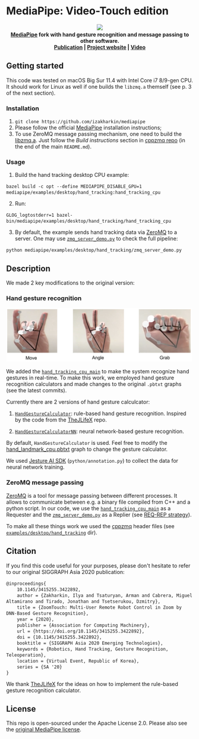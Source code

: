 # MediaPipe: Video-Touch edition

<div align="center">
    <div align="center">
        <img src="docs/images/video_touch_demo.gif">
    </div>
    <div align="center"><b>
        <a href="https://github.com/google/mediapipe">MediaPipe</a> fork with hand gesture recognition and message passing to other software.
    </b></div>
    <div align="center"><b>
        <a href="https://dl.acm.org/doi/10.1145/3415255.3422892">Publication</a> | 
        <a href="https://arxtage.github.io/videotouch.github.io/">Project website</a> | 
        <a href="https://www.youtube.com/watch?v=F4X4jJwDBy4">Video</a>
    </b></div>
</div>

## Getting started

This code was tested on macOS Big Sur 11.4 with Intel Core i7 8/9-gen CPU. It should work for Linux as well if one builds the `libzmq.a` themself (see p. 3 of the next section).

### Installation

1. `git clone https://github.com/izakharkin/mediapipe`
2. Please follow the official [MediaPipe](https://github.com/google/mediapipe) installation instructions;
3. To use ZeroMQ message passing mechanism, one need to build the [libzmq.a](https://github.com/zeromq/libzmq). Just follow the *Build instructions* section in [cppzmq repo](https://github.com/zeromq/cppzmq#build-instructions) (in the end of the main `README.md`).

### Usage

1. Build the hand tracking desktop CPU example:

```
bazel build -c opt --define MEDIAPIPE_DISABLE_GPU=1 mediapipe/examples/desktop/hand_tracking:hand_tracking_cpu
```

2. Run:

```
GLOG_logtostderr=1 bazel-bin/mediapipe/examples/desktop/hand_tracking/hand_tracking_cpu
```

3. By default, the example sends hand tracking data via [ZeroMQ](https://zeromq.org) to a server. One may use [`zmq_server_demo.py`](https://github.com/izakharkin/mediapipe/blob/master/mediapipe/examples/desktop/hand_tracking/zmq_server_demo.py) to check the full pipeline:

```
python mediapipe/examples/desktop/hand_tracking/zmq_server_demo.py
```

## Description

We made 2 key modifications to the original version:

### Hand gesture recognition

<img src="docs/images/recognized_gestures.png" width=500>

We added the [`hand_tracking_cpu_main`](https://github.com/izakharkin/mediapipe/blob/master/mediapipe/examples/desktop/hand_tracking/hand_tracking_cpu_main.cc) to make the system recognize hand gestures in real-time. To make this work, we employed hand gesture recognition calculators and made changes to the original `.pbtxt` graphs (see the latest commits).

Currently there are 2 versions of hand gesture calculcator:

1. [`HandGestureCalculator`](https://github.com/izakharkin/mediapipe/blob/master/mediapipe/calculators/util/hand_gesture_calculator.cc): rule-based hand gesture recognition. Inspired by the code from the [TheJLifeX](https://gist.github.com/TheJLifeX) repo.

2. [`HandGestureCalculatorNN`](https://github.com/izakharkin/mediapipe/blob/master/mediapipe/calculators/util/hand_gesture_calculator_nn.cc): neural network-based gesture recognition.

By default, `HandGestureCalculator` is used. Feel free to modify the [hand_landmark_cpu.pbtxt](https://github.com/izakharkin/mediapipe/blob/d22b4668fc8012c639ecc1cb0f7fcf80954ecd30/mediapipe/modules/hand_landmark/hand_landmark_cpu.pbtxt#L171) graph to change the gesture calculator.

We used [Jesture AI SDK](https://github.com/jesture-ai/jesture-sdk) (`python/annotation.py`) to collect the data for neural network training.

### ZeroMQ message passing

[ZeroMQ](https://zeromq.org) is a tool for message passing between different processes. It allows to communicate between e.g. a binary file compiled from C++ and a python script. In our code, we use the [`hand_tracking_cpu_main`](https://github.com/izakharkin/mediapipe/blob/master/mediapipe/examples/desktop/hand_tracking/hand_tracking_cpu_main.cc) as a Requester and the [`zmq_server_demo.py`](https://github.com/izakharkin/mediapipe/blob/master/mediapipe/examples/desktop/hand_tracking/zmq_server_demo.py) as a Replier (see [REQ-REP strategy](https://learning-0mq-with-pyzmq.readthedocs.io/en/latest/pyzmq/patterns/client_server.html)).

To make all these things work we used the [cppzmq](https://github.com/zeromq/cppzmq) header files (see [`examples/desktop/hand_tracking`](https://github.com/izakharkin/mediapipe/tree/master/mediapipe/examples/desktop/hand_tracking) dir).

## Citation

If you find this code useful for your purposes, please don't hesitate to refer to our original SIGGRAPH Asia 2020 publication:

```
@inproceedings{
    10.1145/3415255.3422892, 
    author = {Zakharkin, Ilya and Tsaturyan, Arman and Cabrera, Miguel Altamirano and Tirado, Jonathan and Tsetserukou, Dzmitry}, 
    title = {ZoomTouch: Multi-User Remote Robot Control in Zoom by DNN-Based Gesture Recognition}, 
    year = {2020}, 
    publisher = {Association for Computing Machinery}, 
    url = {https://doi.org/10.1145/3415255.3422892}, 
    doi = {10.1145/3415255.3422892}, 
    booktitle = {SIGGRAPH Asia 2020 Emerging Technologies}, 
    keywords = {Robotics, Hand Tracking, Gesture Recognition, Teleoperation}, 
    location = {Virtual Event, Republic of Korea}, 
    series = {SA '20} 
}
```

We thank [TheJLifeX](https://gist.github.com/TheJLifeX) for the ideas on how to implement the rule-based gesture recognition calculator.

## License

This repo is open-sourced under the Apache License 2.0. Please also see the [original MediaPipe license](https://github.com/google/mediapipe/blob/master/LICENSE).
